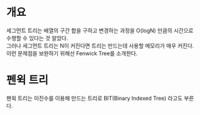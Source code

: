 # 개요
세그먼트 트리는 배열의 구간 합을 구하고 변경하는 과정을 O(logN) 만큼의 시간으로 수행할 수 있다는 것 알았다.  
그러나 세그먼트 트리는 N이 커진다면 트리는 만드는데 사용할 메모리가 매우 커진다.  
이런 문제점을 보완하기 위해선 Fenwick Tree를 소개한다.
# 펜윅 트리
펜윅 트리는 이진수를 이용해 만드는 트리로 BIT(Binary Indexed Tree) 라고도 부른다.  
